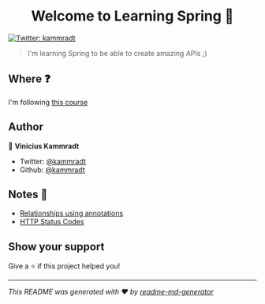 <h1 align="center">Welcome to Learning Spring 👋</h1>
<p>
  <a href="https://twitter.com/kammradt" target="_blank">
    <img alt="Twitter: kammradt" src="https://img.shields.io/twitter/follow/kammradt.svg?style=social" />
  </a>
</p>

> I'm learning Spring to be able to create amazing APIs ;)

## Where :question:

I'm following [this course](https://www.udemy.com/course/restful-springboot-aws)

## Author

👤 **Vinicius Kammradt**

* Twitter: [@kammradt](https://twitter.com/kammradt)
* Github: [@kammradt](https://github.com/kammradt)

## Notes :pencil:
* [Relationships using annotations](https://github.com/kammradt/learning-spring/blob/master/NOTES.md#relationships-using-annotations)
* [HTTP Status Codes](https://github.com/kammradt/learning-spring/blob/master/NOTES.md#http-status-codes)

## Show your support

Give a ⭐️ if this project helped you!

***
_This README was generated with ❤️ by [readme-md-generator](https://github.com/kefranabg/readme-md-generator)_